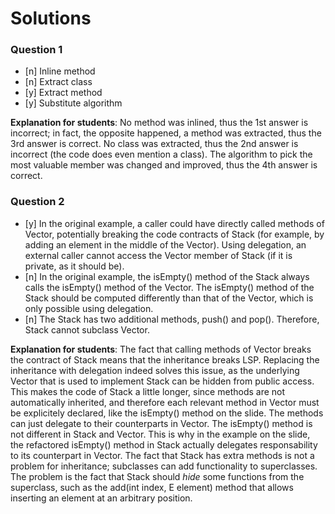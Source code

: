 # Solutions

### Question 1

- [n] Inline method
- [n] Extract class
- [y] Extract method
- [y] Substitute algorithm

**Explanation for students**: No method was inlined, thus the 1st answer is incorrect; in fact, the opposite happened, a method was extracted, thus the 3rd answer is correct. No class was extracted, thus the 2nd answer is incorrect (the code does even mention a class). The algorithm to pick the most valuable member was changed and improved, thus the 4th answer is correct.

### Question 2

- [y] In the original example, a caller could have directly called methods of Vector, potentially breaking the code contracts of Stack (for example, by adding an element in the middle of the Vector). Using delegation, an external caller cannot access the Vector member of Stack (if it is private, as it should be).
- [n] In the original example, the isEmpty() method of the Stack always calls the isEmpty() method of the Vector. The isEmpty() method of the Stack should be computed differently than that of the Vector, which is only possible using delegation.
- [n] The Stack has two additional methods, push() and pop(). Therefore, Stack cannot subclass Vector.

**Explanation for students**: The fact that calling methods of Vector breaks the contract of Stack means that the inheritance breaks LSP. Replacing the inheritance with delegation indeed solves this issue, as the underlying Vector that is used to implement Stack can be hidden from public access. This makes the code of Stack a little longer, since methods are not automatically inherited, and therefore each relevant method in Vector must be explicitely declared, like the isEmpty() method on the slide. The methods can just delegate to their counterparts in Vector.
      The isEmpty() method is not different in Stack and Vector. This is why in the example on the slide, the refactored isEmpty() method in Stack actually delegates responsability to its counterpart in Vector.
      The fact that Stack has extra methods is not a problem for inheritance; subclasses can add functionality to superclasses. The problem is the fact that Stack should *hide* some functions from the superclass, such as the add(int index, E element) method that allows inserting an element at an arbitrary position.